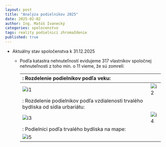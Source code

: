 ```yaml
---
layout: post
title: "Analýza podielnikov 2025"
date: 2025-02-02
author: Ing. Matúš Ivanecký
categories: spolocenstvo
tags: reality podielnici zhromaždenie
published: true
---
```


- Aktuálny stav spoločenstva k 31.12.2025
  - Podľa katastra nehnuteľností evidujeme 317 vlastníkov spoločnej nehnuteľnosti z toho min. o 11 vieme, že sú zomrelí:
    
      |: Rozdelenie podielnikov podľa veku:   ||
      |:---|:---|
      |![i1][cell-image1] |![i2][cell-image2] |
      |: Rozdelenie podielnikov podľa vzdialenosti trvalého bydliska od sídla urbariátu: ||
      | ![i3][cell-image3] | ![i4][cell-image4] |
      |: Podielnici podľa trvalého bydliska na mape: ||
      |![i5][cell-image5] ||

      [cell-image1]: https://github.com/user-attachments/assets/2231be97-00a2-43ed-8c90-61ed6fffb2ee "img1"
      [cell-image2]: https://github.com/user-attachments/assets/1cd0e3a3-1aa0-4c58-b844-5c9ca498ea24 "img2"
      [cell-image3]: https://github.com/user-attachments/assets/f0166fb0-bdc1-4765-8ca9-7b310ffb79a9 "img3"
      [cell-image4]: https://github.com/user-attachments/assets/4d9baa61-4010-4db9-aca6-8229a341fe37 "img4"
      [cell-image5]: https://github.com/user-attachments/assets/8cc1ad2a-9d90-43d9-ab92-cf646501341b "img5"
        


